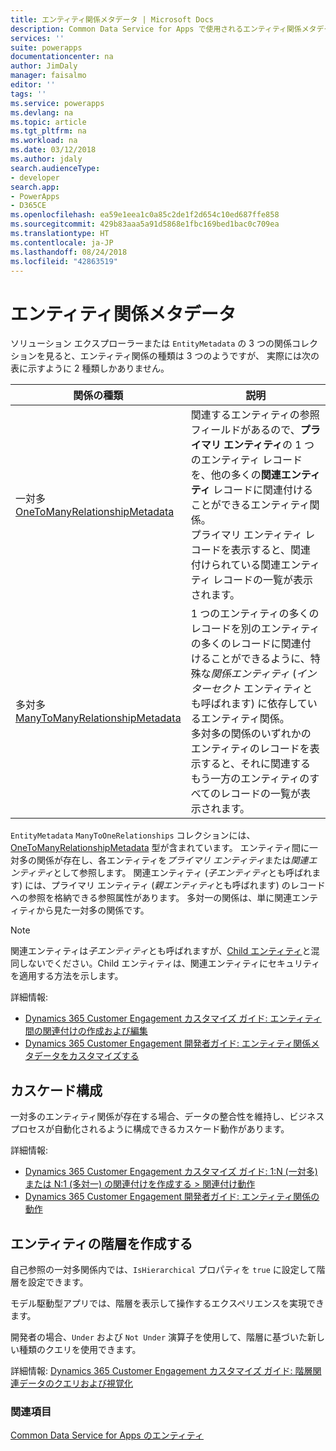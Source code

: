 ```yaml
---
title: エンティティ関係メタデータ | Microsoft Docs
description: Common Data Service for Apps で使用されるエンティティ関係メタデータについて説明します。
services: ''
suite: powerapps
documentationcenter: na
author: JimDaly
manager: faisalmo
editor: ''
tags: ''
ms.service: powerapps
ms.devlang: na
ms.topic: article
ms.tgt_pltfrm: na
ms.workload: na
ms.date: 03/12/2018
ms.author: jdaly
search.audienceType:
- developer
search.app:
- PowerApps
- D365CE
ms.openlocfilehash: ea59e1eea1c0a85c2de1f2d654c10ed687ffe858
ms.sourcegitcommit: 429b83aaa5a91d5868e1fbc169bed1bac0c709ea
ms.translationtype: HT
ms.contentlocale: ja-JP
ms.lasthandoff: 08/24/2018
ms.locfileid: "42863519"
---
```

# <a name="entity-relationship-metadata"></a>エンティティ関係メタデータ

ソリューション エクスプローラーまたは `EntityMetadata` の 3 つの関係コレクションを見ると、エンティティ関係の種類は 3 つのようですが、 実際には次の表に示すように 2 種類しかありません。

|関係の種類|説明|
|--|--|
|一対多<br />[OneToManyRelationshipMetadata](/dotnet/api/microsoft.xrm.sdk.metadata.onetomanyrelationshipmetadata)|関連するエンティティの参照フィールドがあるので、**プライマリ エンティティ**の 1 つのエンティティ レコードを、他の多くの**関連エンティティ** レコードに関連付けることができるエンティティ関係。<br />プライマリ エンティティ レコードを表示すると、関連付けられている関連エンティティ レコードの一覧が表示されます。|
|多対多<br />[ManyToManyRelationshipMetadata](/dotnet/api/microsoft.xrm.sdk.metadata.manytomanyrelationshipmetadata)|1 つのエンティティの多くのレコードを別のエンティティの多くのレコードに関連付けることができるように、特殊な*関係エンティティ* (*インターセクト* エンティティとも呼ばれます) に依存しているエンティティ関係。<br />多対多の関係のいずれかのエンティティのレコードを表示すると、それに関連するもう一方のエンティティのすべてのレコードの一覧が表示されます。|

`EntityMetadata` `ManyToOneRelationships` コレクションには、[OneToManyRelationshipMetadata](/dotnet/api/microsoft.xrm.sdk.metadata.onetomanyrelationshipmetadata) 型が含まれています。 エンティティ間に一対多の関係が存在し、各エンティティを*プライマリ エンティティ*または*関連エンティティ*として参照します。 関連エンティティ (*子エンティティ*とも呼ばれます) には、プライマリ エンティティ (*親エンティティ*とも呼ばれます) のレコードへの参照を格納できる参照属性があります。 多対一の関係は、単に関連エンティティから見た一対多の関係です。

> [!NOTE]
> 関連エンティティは*子エンティティ*とも呼ばれますが、[Child エンティティ](entity-metadata.md#child-entities)と混同しないでください。Child エンティティは、関連エンティティにセキュリティを適用する方法を示します。

詳細情報:
- [Dynamics 365 Customer Engagement カスタマイズ ガイド: エンティティ間の関連付けの作成および編集](/dynamics365/customer-engagement/customize/create-edit-entity-relationships)
- [Dynamics 365 Customer Engagement 開発者ガイド: エンティティ関係メタデータをカスタマイズする](/dynamics365/customer-engagement/developer/customize-entity-relationship-metadata)

## <a name="cascade-configuration"></a>カスケード構成

一対多のエンティティ関係が存在する場合、データの整合性を維持し、ビジネス プロセスが自動化されるように構成できるカスケード動作があります。

詳細情報:

- [Dynamics 365 Customer Engagement カスタマイズ ガイド: 1:N (一対多) または N:1 (多対一) の関連付けを作成する > 関連付け動作](/dynamics365/customer-engagement/customize/create-and-edit-1n-relationships#relationship-behavior)
- [Dynamics 365 Customer Engagement 開発者ガイド: エンティティ関係の動作](/dynamics365/customer-engagement/developer/entity-relationship-behavior)


## <a name="create-a-hierarchy-of-entities"></a>エンティティの階層を作成する

自己参照の一対多関係内では、`IsHierarchical` プロパティを `true` に設定して階層を設定できます。

モデル駆動型アプリでは、階層を表示して操作するエクスペリエンスを実現できます。 

開発者の場合、`Under` および `Not Under` 演算子を使用して、階層に基づいた新しい種類のクエリを使用できます。

詳細情報: [Dynamics 365 Customer Engagement カスタマイズ ガイド: 階層関連データのクエリおよび視覚化](/dynamics365/customer-engagement/customize/query-visualize-hierarchical-data)

### <a name="see-also"></a>関連項目

[Common Data Service for Apps のエンティティ](entities.md)
